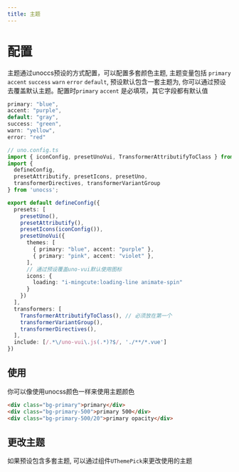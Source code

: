 ```yaml
---
title: 主题
---
```


# 配置
主题通过unoccs预设的方式配置，可以配置多套颜色主题, 主题变量包括
`primary` `accent` `success` `warn` `error` `default`,
预设默认包含一套主题为, 你可以通过预设去覆盖默认主题。配置时`primary` `accent`
是必填项，其它字段都有默认值
```ts
primary: "blue",
accent: "purple",
default: "gray",
success: "green",
warn: "yellow",
error: "red"
```

```ts {2,14-23}
// uno.config.ts
import { iconConfig, presetUnoVui, TransformerAttributifyToClass } from '@silentmx/preset';
import {
  defineConfig,
  presetAttributify, presetIcons, presetUno,
  transformerDirectives, transformerVariantGroup
} from 'unocss';

export default defineConfig({
  presets: [
    presetUno(),
    presetAttributify(),
    presetIcons(iconConfig()),
    presetUnoVui({
      themes: [
        { primary: "blue", accent: "purple" },
        { primary: "pink", accent: "violet" },
      ],
      // 通过预设覆盖uno-vui默认使用图标
      icons: {
        loading: "i-mingcute:loading-line animate-spin"
      }
    })
  ],
  transformers: [
    TransformerAttributifyToClass(), // 必须放在第一个
    transformerVariantGroup(),
    transformerDirectives(),
  ],
  include: [/.*\/uno-vui\.js(.*)?$/, './**/*.vue']
})
```

## 使用
你可以像使用unocss颜色一样来使用主题颜色
```html
<div class="bg-primary">primary</div>
<div class="bg-primary-500">primary 500</div>
<div class="bg-primary-500/20">primary opacity</div>
```

## 更改主题
如果预设包含多套主题, 可以通过组件`UThemePick`来更改使用的主题
<demo src="../example/theme/basic.vue"/>


